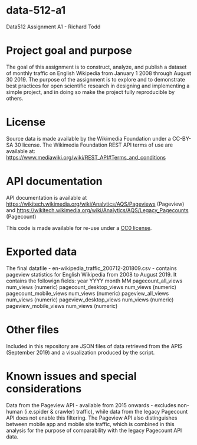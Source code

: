# data-512-a1
 Data512 Assignment A1 - Richard Todd

# Project goal and purpose
The goal of this assignment is to construct, analyze, and publish a dataset of monthly traffic on English Wikipedia from January 1 2008 through August 30 2019. The purpose of the assignment is to explore and to demonstrate best practices for open scientific research in designing and implementing a simple project, and in doing so make the project fully reproducible by others.

# License
Source data is made available by the Wikimedia Foundation under a CC-BY-SA 30 license. The Wikimedia Foundation REST API terms of use are available at: https://www.mediawiki.org/wiki/REST_API#Terms_and_conditions

# API documentation
API documentation is available at https://wikitech.wikimedia.org/wiki/Analytics/AQS/Pageviews (Pageview) and https://wikitech.wikimedia.org/wiki/Analytics/AQS/Legacy_Pagecounts (Pagecount)

This code is made available for re-use under a [CC0 license](https://creativecommons.org/share-your-work/public-domain/cc0/). 

# Exported data 
The final datafile - en-wikipedia_traffic_200712-201809.csv - contains pageview statistics for English Wikipedia from 2008 to August 2019. It contains the followign fields:
year	YYYY 
month	MM 
pagecount_all_views	num_views (numeric)
pagecount_desktop_views	num_views (numeric)
pagecount_mobile_views	num_views (numeric)
pageview_all_views	num_views (numeric)
pageview_desktop_views	num_views (numeric)
pageview_mobile_views	num_views (numeric)

# Other files
Included in this repository are JSON files of data retrieved from the APIS (September 2019) and a visualization produced by the script.


# Known issues and special considerations
Data from the Pageview API - available from 2015 onwards - excludes non-human (i.e.spider & crawler) traffic), while data from the legacy Pagecount API does not enable this filtering. The Pageview API also distinguishes between mobile app and mobile site traffic, which is combined in this analysis for the purpose of comparability with the legacy Pagecount API data.